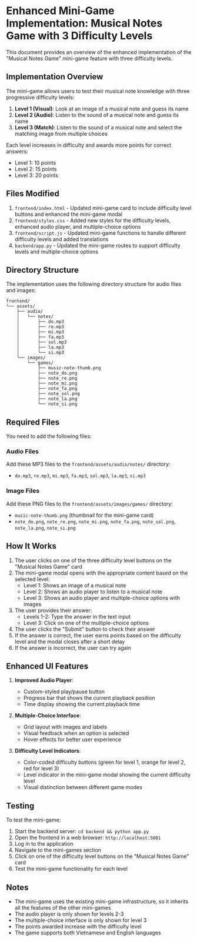 # Enhanced Mini-Game Implementation: Musical Notes Game with 3 Difficulty Levels

This document provides an overview of the enhanced implementation of the "Musical Notes Game" mini-game feature with three difficulty levels.

## Implementation Overview

The mini-game allows users to test their musical note knowledge with three progressive difficulty levels:

1. **Level 1 (Visual)**: Look at an image of a musical note and guess its name
2. **Level 2 (Audio)**: Listen to the sound of a musical note and guess its name
3. **Level 3 (Match)**: Listen to the sound of a musical note and select the matching image from multiple choices

Each level increases in difficulty and awards more points for correct answers:
- Level 1: 10 points
- Level 2: 15 points
- Level 3: 20 points

## Files Modified

1. `frontend/index.html` - Updated mini-game card to include difficulty level buttons and enhanced the mini-game modal
2. `frontend/styles.css` - Added new styles for the difficulty levels, enhanced audio player, and multiple-choice options
3. `frontend/script.js` - Updated mini-game functions to handle different difficulty levels and added translations
4. `backend/app.py` - Updated the mini-game routes to support difficulty levels and multiple-choice options

## Directory Structure

The implementation uses the following directory structure for audio files and images:

```
frontend/
└── assets/
    ├── audio/
    │   └── notes/
    │       ├── do.mp3
    │       ├── re.mp3
    │       ├── mi.mp3
    │       ├── fa.mp3
    │       ├── sol.mp3
    │       ├── la.mp3
    │       └── si.mp3
    └── images/
        └── games/
            ├── music-note-thumb.png
            ├── note_do.png
            ├── note_re.png
            ├── note_mi.png
            ├── note_fa.png
            ├── note_sol.png
            ├── note_la.png
            └── note_si.png
```

## Required Files

You need to add the following files:

### Audio Files
Add these MP3 files to the `frontend/assets/audio/notes/` directory:
- `do.mp3`, `re.mp3`, `mi.mp3`, `fa.mp3`, `sol.mp3`, `la.mp3`, `si.mp3`

### Image Files
Add these PNG files to the `frontend/assets/images/games/` directory:
- `music-note-thumb.png` (thumbnail for the mini-game card)
- `note_do.png`, `note_re.png`, `note_mi.png`, `note_fa.png`, `note_sol.png`, `note_la.png`, `note_si.png`

## How It Works

1. The user clicks on one of the three difficulty level buttons on the "Musical Notes Game" card
2. The mini-game modal opens with the appropriate content based on the selected level:
   - Level 1: Shows an image of a musical note
   - Level 2: Shows an audio player to listen to a musical note
   - Level 3: Shows an audio player and multiple-choice options with images
3. The user provides their answer:
   - Levels 1-2: Type the answer in the text input
   - Level 3: Click on one of the multiple-choice options
4. The user clicks the "Submit" button to check their answer
5. If the answer is correct, the user earns points based on the difficulty level and the modal closes after a short delay
6. If the answer is incorrect, the user can try again

## Enhanced UI Features

1. **Improved Audio Player**:
   - Custom-styled play/pause button
   - Progress bar that shows the current playback position
   - Time display showing the current playback time

2. **Multiple-Choice Interface**:
   - Grid layout with images and labels
   - Visual feedback when an option is selected
   - Hover effects for better user experience

3. **Difficulty Level Indicators**:
   - Color-coded difficulty buttons (green for level 1, orange for level 2, red for level 3)
   - Level indicator in the mini-game modal showing the current difficulty level
   - Visual distinction between different game modes

## Testing

To test the mini-game:

1. Start the backend server: `cd backend && python app.py`
2. Open the frontend in a web browser: `http://localhost:5001`
3. Log in to the application
4. Navigate to the mini-games section
5. Click on one of the difficulty level buttons on the "Musical Notes Game" card
6. Test the mini-game functionality for each level

## Notes

- The mini-game uses the existing mini-game infrastructure, so it inherits all the features of the other mini-games
- The audio player is only shown for levels 2-3
- The multiple-choice interface is only shown for level 3
- The points awarded increase with the difficulty level
- The game supports both Vietnamese and English languages
